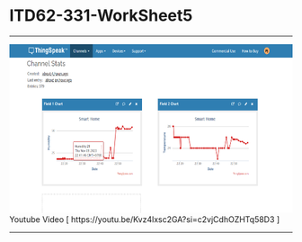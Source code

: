 # ITD62-331-WorkSheet5
<hr>
<img src="https://github.com/ffixxpp/ITD62-331-WorkSheet4/blob/main/thingspeak04.png" width="auto" height="300">
Youtube Video [ https://youtu.be/Kvz4lxsc2GA?si=c2vjCdhOZHTq58D3 ]
<hr>
